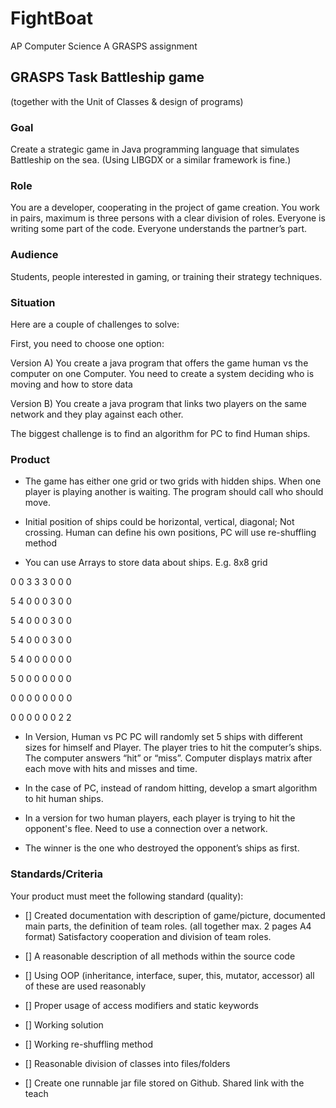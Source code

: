 # FightBoat
AP Computer Science A GRASPS assignment


## GRASPS Task Battleship game
(together with the Unit of Classes & design of programs)

### Goal

Create a strategic game in Java programming language that simulates Battleship on the sea. (Using LIBGDX or a similar framework is fine.)

### Role

You are a developer, cooperating in the project of game creation. You work in pairs, maximum is three persons with a clear division of roles. Everyone is writing some part of the code. Everyone understands the partner’s part.

### Audience

Students, people interested in gaming, or training their strategy techniques.

### Situation

Here are a couple of challenges to solve:

First, you need to choose one option:

Version A) You create a java program that offers the game human vs the computer on one Computer. You need to create a system deciding who is moving and how to store data

Version B) You create a java program that links two players on the same network and they play against each other.

The biggest challenge is to find an algorithm for PC to find Human ships.

### Product

- The game has either one grid or two grids with hidden ships. When one player is playing another is waiting. The program should call who should move.

- Initial position of ships could be horizontal, vertical, diagonal; Not crossing. Human can define his own positions, PC will use re-shuffling method

- You can use Arrays to store data about ships. E.g. 8x8 grid

0 0 3 3 3 0 0 0

5 4 0 0 0 3 0 0

5 4 0 0 0 3 0 0

5 4 0 0 0 3 0 0

5 4 0 0 0 0 0 0

5 0 0 0 0 0 0 0

0 0 0 0 0 0 0 0

0 0 0 0 0 0 2 2

- In Version, Human vs PC PC will randomly set 5 ships with different sizes for himself and Player. The player tries to hit the computer’s ships. The computer answers “hit” or “miss”. Computer displays matrix after each move with hits and misses and time.

- In the case of PC, instead of random hitting, develop a smart algorithm to hit human ships.

- In a version for two human players, each player is trying to hit the opponent's flee. Need to use a connection over a network.

- The winner is the one who destroyed the opponent’s ships as first.

### Standards/Criteria

Your product must meet the following standard (quality):

- [] Created documentation with description of game/picture, documented main parts, the definition of team roles. (all together max. 2 pages A4 format) Satisfactory cooperation and division of team roles.

- [] A reasonable description of all methods within the source code

- [] Using OOP (inheritance, interface, super, this, mutator, accessor) all of these are used reasonably

- [] Proper usage of access modifiers and static keywords

- [] Working solution

- [] Working re-shuffling method

- [] Reasonable division of classes into files/folders

- [] Create one runnable jar file stored on Github. Shared link with the teach

